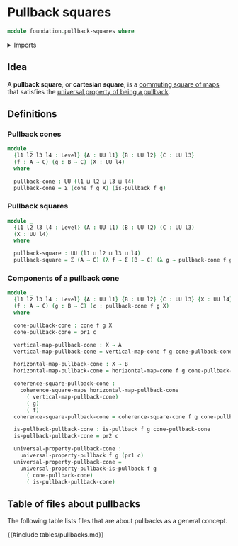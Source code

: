 # Pullback squares

```agda
module foundation.pullback-squares where
```

<details><summary>Imports</summary>

```agda
open import foundation.cones-over-cospan-diagrams
open import foundation.dependent-pair-types
open import foundation.universe-levels

open import foundation-core.commuting-squares-of-maps
open import foundation-core.pullbacks
open import foundation-core.universal-property-pullbacks
```

</details>

## Idea

A **pullback square**, or **cartesian square**, is a
[commuting square of maps](foundation.commuting-squares-of-maps.md) that
satisfies the
[universal property of being a pullback](foundation.universal-property-pullbacks.md).

## Definitions

### Pullback cones

```agda
module _
  {l1 l2 l3 l4 : Level} {A : UU l1} {B : UU l2} {C : UU l3}
  (f : A → C) (g : B → C) (X : UU l4)
  where

  pullback-cone : UU (l1 ⊔ l2 ⊔ l3 ⊔ l4)
  pullback-cone = Σ (cone f g X) (is-pullback f g)
```

### Pullback squares

```agda
module _
  {l1 l2 l3 l4 : Level} (A : UU l1) (B : UU l2) (C : UU l3)
  (X : UU l4)
  where

  pullback-square : UU (l1 ⊔ l2 ⊔ l3 ⊔ l4)
  pullback-square = Σ (A → C) (λ f → Σ (B → C) (λ g → pullback-cone f g X))
```

### Components of a pullback cone

```agda
module _
  {l1 l2 l3 l4 : Level} {A : UU l1} {B : UU l2} {C : UU l3} {X : UU l4}
  (f : A → C) (g : B → C) (c : pullback-cone f g X)
  where

  cone-pullback-cone : cone f g X
  cone-pullback-cone = pr1 c

  vertical-map-pullback-cone : X → A
  vertical-map-pullback-cone = vertical-map-cone f g cone-pullback-cone

  horizontal-map-pullback-cone : X → B
  horizontal-map-pullback-cone = horizontal-map-cone f g cone-pullback-cone

  coherence-square-pullback-cone :
    coherence-square-maps horizontal-map-pullback-cone
      ( vertical-map-pullback-cone)
      ( g)
      ( f)
  coherence-square-pullback-cone = coherence-square-cone f g cone-pullback-cone

  is-pullback-pullback-cone : is-pullback f g cone-pullback-cone
  is-pullback-pullback-cone = pr2 c

  universal-property-pullback-cone :
    universal-property-pullback f g (pr1 c)
  universal-property-pullback-cone =
    universal-property-pullback-is-pullback f g
      ( cone-pullback-cone)
      ( is-pullback-pullback-cone)
```

## Table of files about pullbacks

The following table lists files that are about pullbacks as a general concept.

{{#include tables/pullbacks.md}}
